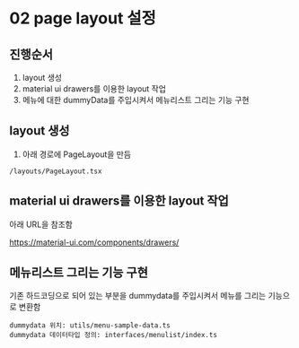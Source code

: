 # 02 page layout 설정

## 진행순서
1. layout 생성
2. material ui drawers를 이용한 layout 작업
3. 메뉴에 대한 dummyData를 주입시켜서 메뉴리스트 그리는 기능 구현


## layout 생성
1. 아래 경로에 PageLayout을 만듬
```
/layouts/PageLayout.tsx
```


## material ui drawers를 이용한 layout 작업
아래 URL을 참조함

https://material-ui.com/components/drawers/


## 메뉴리스트 그리는 기능 구현
기존 하드코딩으로 되어 있는 부분을 dummydata를 주입시켜서 
메뉴를 그리는 기능으로 변환함

```
dummydata 위치: utils/menu-sample-data.ts
dummydata 데이터타입 정의: interfaces/menulist/index.ts
```

